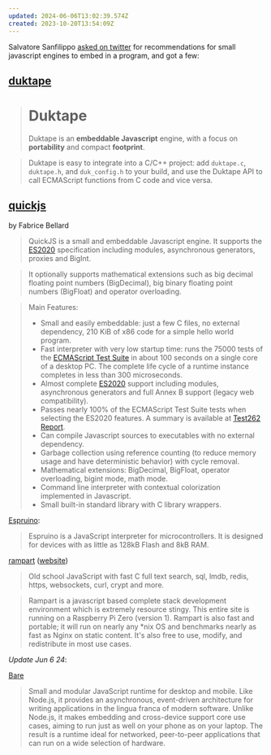 ```yaml
---
updated: 2024-06-06T13:02:39.574Z
created: 2023-10-20T13:54:09Z
---
```

Salvatore Sanfilippo [asked on twitter](https://twitter.com/antirez/status/1569986950509088769) for recommendations for small javascript engines to embed in a program, and got a few:

## [duktape](https://duktape.org/)

> # Duktape
> Duktape is an **embeddable Javascript** engine, with a focus on **portability** and compact **footprint**.

> Duktape is easy to integrate into a C/C++ project: add `duktape.c`, `duktape.h`, and `duk_config.h` to your build, and use the Duktape API to call ECMAScript functions from C code and vice versa.

## [quickjs](https://bellard.org/quickjs/)

by Fabrice Bellard

> QuickJS is a small and embeddable Javascript engine. It supports the [ES2020](https://tc39.github.io/ecma262/) specification including modules, asynchronous generators, proxies and BigInt.

> It optionally supports mathematical extensions such as big decimal floating point numbers (BigDecimal), big binary floating point numbers (BigFloat) and operator overloading.

> Main Features:
> 
> -   Small and easily embeddable: just a few C files, no external dependency, 210 KiB of x86 code for a simple hello world program.
> -   Fast interpreter with very low startup time: runs the 75000 tests of the [ECMAScript Test Suite](https://github.com/tc39/test262) in about 100 seconds on a single core of a desktop PC. The complete life cycle of a runtime instance completes in less than 300 microseconds.
> -   Almost complete [ES2020](https://tc39.github.io/ecma262/) support including modules, asynchronous generators and full Annex B support (legacy web compatibility).
> -   Passes nearly 100% of the ECMAScript Test Suite tests when selecting the ES2020 features. A summary is available at [Test262 Report](https://test262.report/).
> -   Can compile Javascript sources to executables with no external dependency.
> -   Garbage collection using reference counting (to reduce memory usage and have deterministic behavior) with cycle removal.
> -   Mathematical extensions: BigDecimal, BigFloat, operator overloading, bigint mode, math mode.
> -   Command line interpreter with contextual colorization implemented in Javascript.
> -   Small built-in standard library with C library wrappers.

[Espruino](https://github.com/espruino/Espruino):

> Espruino is a JavaScript interpreter for microcontrollers. It is designed for devices with as little as 128kB Flash and 8kB RAM.

[rampart](https://github.com/aflin/rampart) ([website](https://rampart.dev/index.html))

> Old school JavaScript with fast C full text search, sql, lmdb, redis, https, websockets, curl, crypt and more.

> Rampart is a javascript based complete stack development environment which is extremely resource stingy. This entire site is running on a Raspberry Pi Zero (version 1). Rampart is also fast and portable; it will run on nearly any *nix OS and benchmarks nearly as fast as Nginx on static content. It's also free to use, modify, and redistribute in most use cases.

_Update Jun 6 24_:

[Bare](https://github.com/holepunchto/bare)

> Small and modular JavaScript runtime for desktop and mobile. Like Node.js, it provides an asynchronous, event-driven architecture for writing applications in the lingua franca of modern software. Unlike Node.js, it makes embedding and cross-device support core use cases, aiming to run just as well on your phone as on your laptop. The result is a runtime ideal for networked, peer-to-peer applications that can run on a wide selection of hardware.